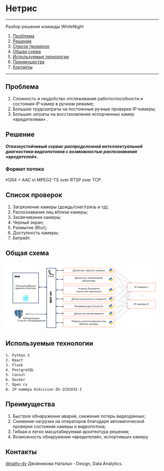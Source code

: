 # Нетрис
---
Разбор решения команды WhiteNight

1. [Проблема](https://github.com/natty-dv/Rostelecom/blob/master/netris.md#проблема) <br/>
2. [Решение](https://github.com/natty-dv/Rostelecom/blob/master/netris.md#решение) <br/>
3. [Список проверок](https://github.com/natty-dv/Rostelecom/blob/master/netris.md#список-проверок) <br/>
4. [Общая схема](https://github.com/natty-dv/Rostelecom/blob/master/netris.md#общая-схема) <br/>
5. [Используемые технологии](https://github.com/natty-dv/Rostelecom/blob/master/netris.md#используемые-технологии) <br/>
6. [Преимущества](https://github.com/natty-dv/Rostelecom/blob/master/netris.md#преимущества) <br/>
7. [Контакты](https://github.com/natty-dv/Rostelecom/blob/master/netris.md#контакты)
---
## Проблема
1. Сложность и неудобство отслеживания работоспособности и состояния IP-камер в ручном режиме;
2. Большие трудозатраты на постоянные ручные проверки IP-камеры;
3. Большие затраты на восстановление испорченных камер «вредителями» .

## Решение
***Отказоустойчивый сервис распределенной интеллектуальной диагностики видеопотоков с возможностью распознавания «вредителей».***

### Формат потока
H264 + AAC in MPEG2-TS over RTSP over TCP.

## Список проверок
1. Загрязнение камеры (дождь/снег/грязь и тд);
2. Распознавание лиц вблизи камеры;
3. Засвечивание камеры;
4. Черный экран;
5. Размытие (Blur);
6. Доступность камеры;
7. Битрейт.

## Общая схема
<img src="Схема Нетрис 2.png">

## Используемые технологии

```
1. Python 3
2. React
3. Flask
4. PostgreSQL
5. Consul
6. Docker
7. Open cv
8. IP-камера Hikvision DS-2CD2032-I
```

## Преимущества

1. Быстрое обнаружение аварий, снижение потерь видеоданных; 
2. Снижение нагрузки на операторов благодаря автоматической проверке состояния камеры и видеопотока;
3. Гибкая и легко масштабируемая архитектура решения;  
4. Возможность обнаружения «вредителей», испортивших камеру

## Контакты
[@natty-dv](https://github.com/natty-dv) Двойникова Наталья - Design, Data Analytics.

